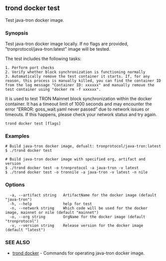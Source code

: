 ## trond docker test

Test java-tron docker image.

### Synopsis

Test java-tron docker image locally. If no flags are provided, "tronprotocol/java-tron:latest" image will be tested.

The test includes the following tasks:

	1. Perform port checks
	2. Verify whether block synchronization is functioning normally
	3. Automatically remove the test container it starts. If, for any reason, this process is manually killed, you can find the container ID from the log message "Container ID: xxxxxx" and manually remove the test container using "docker rm -f xxxxxx".

It is used to test TRON Mainnet block synchronization within the docker container. It has a timeout limit of 1000 seconds and may encounter the error “ERROR: goss_wait.yaml never passed” due to network issues or timeouts. If this happens, please check your network status and try again.


```
trond docker test [flags]
```

### Examples

```
# Build java-tron docker image, defualt: tronprotocol/java-tron:latest
$ ./trond docker test

# Build java-tron docker image with specified org, artifact and version
$ ./trond docker test -o tronprotocol -a java-tron -v latest
$ ./trond docker test -o tronnile -a java-tron -v latest -n nile

```

### Options

```
  -a, --artifact string   ArtifactName for the docker image (default "java-tron")
  -h, --help              help for test
  -n, --network string    Which code will be used for the docker image, mainnet or nile (default "mainnet")
  -o, --org string        OrgName for the docker image (default "tronprotocol")
  -v, --version string    Release version for the docker image (default "latest")
```

### SEE ALSO

* [trond docker](trond_docker.md)	 - Commands for operating java-tron docker image.
